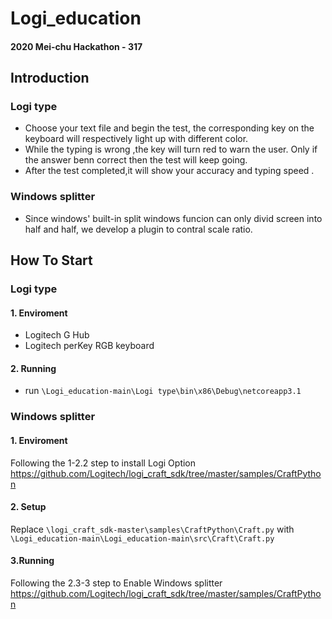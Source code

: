 # Logi_education
#### 2020 Mei-chu Hackathon - 317
## Introduction
### Logi type
* Choose your text file and begin the test, the corresponding key on the keyboard will respectively light up with different color.
* While the typing is wrong ,the key will turn red to warn the user. Only if the answer benn correct then the test will keep going.
* After the test completed,it will show your accuracy and typing speed .
### Windows splitter
* Since windows' built-in split windows funcion can only divid screen into half and half, we develop a plugin to contral scale ratio.
## How To Start
### Logi type
#### 1. Enviroment
* Logitech G Hub
* Logitech perKey RGB keyboard
#### 2. Running
* run `\Logi_education-main\Logi type\bin\x86\Debug\netcoreapp3.1`

### Windows splitter
#### 1. Enviroment
Following the 1-2.2 step to install Logi Option
https://github.com/Logitech/logi_craft_sdk/tree/master/samples/CraftPython
#### 2. Setup
Replace `\logi_craft_sdk-master\samples\CraftPython\Craft.py` 
with `\Logi_education-main\Logi_education-main\src\Craft\Craft.py`
#### 3.Running
Following the 2.3-3 step to Enable Windows splitter
https://github.com/Logitech/logi_craft_sdk/tree/master/samples/CraftPython


